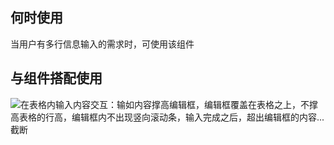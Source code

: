 ## 何时使用

当用户有多行信息输入的需求时，可使用该组件

## 与组件搭配使用

![在表格内输入内容交互：输如内容撑高编辑框，编辑框覆盖在表格之上，不撑高表格的行高，编辑框内不出现竖向滚动条，输入完成之后，超出编辑框的内容...截断 ](01)
